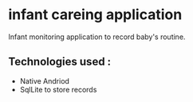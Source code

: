 # infant careing application
Infant monitoring application to record baby's routine.

## Technologies used :
* Native Andriod
* SqlLite to store records
